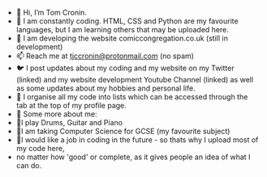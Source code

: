 - 👋 Hi, I’m Tom Cronin.
- 👀 I am constantly coding. HTML, CSS and Python are my favourite languages, but I am learning others that may be uploaded here.
- 🌱 I am developing the website comiccongregation.co.uk (still in development)
- 📫 Reach me at tjccronin@protonmail.com (no spam)
- 🐦 I post updates about my coding and my website on my Twitter (linked) and my website development Youtube Channel (linked) as well as some updates about my hobbies and personal life.
- 📎 I organise all my code into lists which can be accessed through the tab at the top of my profile page.
- 💭 Some more about me:
- 💠I play Drums, Guitar and Piano
- 💠I am taking Computer Science for GCSE (my favourite subject)
- 💠I would like a job in coding in the future - so thats why I upload most of my code here,
- no matter how 'good' or complete, as it gives people an idea of what I can do.



